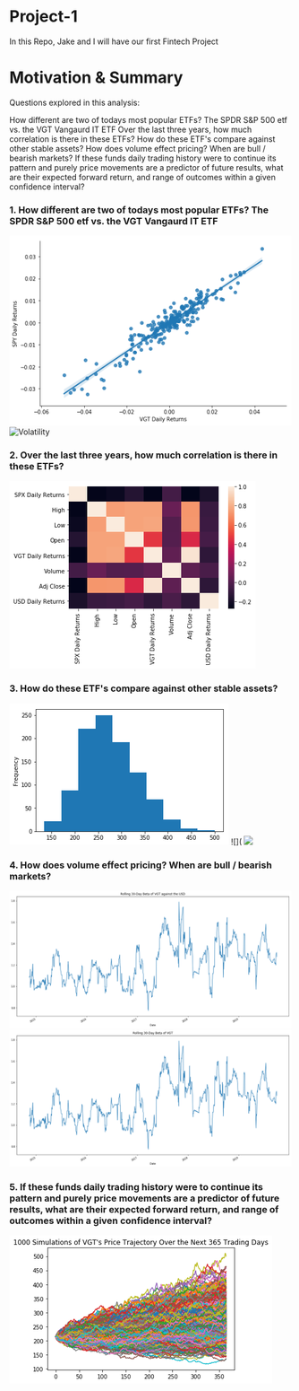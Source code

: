 # Project-1
In this Repo, Jake and I will have our first Fintech Project

# Motivation & Summary 
Questions explored in this analysis:

How different are two of todays most popular ETFs? The SPDR S&P 500 etf vs. the VGT Vangaurd IT ETF 
Over the last three years, how much correlation is there in these ETFs? 
How do these ETF's compare against other stable assets?
How does volume effect pricing? When are bull / bearish markets? 
If these funds daily trading history were to continue its pattern and purely price movements are a predictor of future results, what are their expected forward return, and range of outcomes within a given confidence interval? 

### 1. How different are two of todays most popular ETFs? The SPDR S&P 500 etf vs. the VGT Vangaurd IT ETF 
![](images/VGTvs.SPYdailyreturns.png)
![Volatility](https://user-images.githubusercontent.com/33114169/138026112-7308aff6-d3e2-4ede-b79c-6ac998475be6.png)





### 2. Over the last three years, how much correlation is there in these ETFs? 
![](images/SPYVGTUSDheat.png)


### 3. How do these ETF's compare against other stable assets?
![](images/VGT%20confidence.png)
![](
![](VGTvs.USDreturns.png)



### 4. How does volume effect pricing? When are bull / bearish markets?
![](images/Rolling30dayvgt&USD.png)
![](images/Rolling30dayVGT.png)


### 5. If these funds daily trading history were to continue its pattern and purely price movements are a predictor of future results, what are their expected forward return, and range of outcomes within a given confidence interval? 
![](images/VGTmonte.png)

